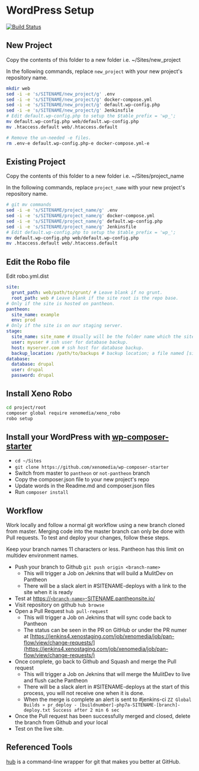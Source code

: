 # WordPress Setup

[![Build Status](https://jenkins4.xenostaging.com/buildStatus/icon?job=xenomedia/SITENAME/master)](https://jenkins4.xenostaging.com/job/xenomedia/job/SITENAME/job/master/)

## New Project

Copy the contents of this folder to a new folder i.e. ~/Sites/new_project

In the following commands, replace `new_project` with your new project's repository name.

```bash
mkdir web
sed -i -e 's/SITENAME/new_project/g' .env
sed -i -e 's/SITENAME/new_project/g' docker-compose.yml
sed -i -e 's/SITENAME/new_project/g' default.wp-config.php
sed -i -e 's/SITENAME/new_project/g' Jenkinsfile
# Edit default.wp-config.php to setup the $table_prefix = 'wp_';
mv default.wp-config.php web/default.wp-config.php
mv .htaccess.default web/.htaccess.default

# Remove the un-needed -e files.
rm .env-e default.wp-config.php-e docker-compose.yml-e
```

## Existing Project

Copy the contents of this folder to a new folder i.e. ~/Sites/project_name

In the following commands, replace `project_name` with your new project's repository name.

```bash
# git mv commands
sed -i -e 's/SITENAME/project_name/g' .env
sed -i -e 's/SITENAME/project_name/g' docker-compose.yml
sed -i -e 's/SITENAME/project_name/g' default.wp-config.php
sed -i -e 's/SITENAME/project_name/g' Jenkinsfile
# Edit default.wp-config.php to setup the $table_prefix = 'wp_';
mv default.wp-config.php web/default.wp-config.php
mv .htaccess.default web/.htaccess.default
```

## Edit the Robo file

Edit robo.yml.dist

```yml
site:
  grunt_path: web/path/to/grunt/ # Leave blank if no grunt.
  root_path: web # Leave blank if the site root is the repo base.
# Only if the site is hosted on pantheon.
pantheon:
  site_name: example
  env: prod
# Only if the site is on our staging server.
stage:
  site_name: site_name # Usually will be the folder name which the site is on staging.
  user: myuser # ssh user for database backup.
  host: myserver.com # ssh host for database backup.
  backup_location: /path/to/backups # backup location; a file named [site_name].sql.gz should exist at this location.
database:
  database: drupal
  user: drupal
  password: drupal
```

## Install Xeno Robo

```bash
cd project/root
composer global require xenomedia/xeno_robo
robo setup
```

## Install your WordPress with [wp-composer-starter](https://github.com/xenomedia/wp-composer-starter)

* `cd ~/Sites`
* `git clone https://github.com/xenomedia/wp-composer-starter`
* Switch from master to `pantheon` or `not-pantheon` branch
* Copy the composer.json file to your new project's repo
* Update words in the Readme.md and composer.json files
* Run `composer install`

## Workflow

Work locally and follow a normal git workflow using a new branch cloned from master.  Merging code into the master branch can only be done with Pull requests.  To test and deploy your changes, follow these steps.

Keep your branch names 11 characters or less.  Pantheon has this limit on multidev environment names.

* Push your branch to Github `git push origin <branch-name>`
  * This will trigger a Job on Jeknins that will build a MulitDev on Pantheon
  * There will be a slack alert in #SITENAME-deploys with a link to the site when it is ready
* Test at [https://`<branch-name>`-SITENAME.pantheonsite.io/](https://`<branch-name>`-SITENAME.pantheonsite.io/)
* Visit repository on github `hub browse`
* Open a Pull Request `hub pull-request`
  * This will trigger a Job on Jeknins that will sync code back to Pantheon
  * The status can be seen in the PR on GitHub or under the PR numer at [https://jenkins4.xenostaging.com/job/xenomedia/job/pan-flow/view/change-requests/](https://jenkins4.xenostaging.com/job/xenomedia/job/pan-flow/view/change-requests/)
* Once complete, go back to Github and Squash and merge the Pull request
  * This will trigger a Job on Jeknins that will merge the MulitDev to live and flush cache Pantheon
  * There will be a slack alert in #SITENAME-deploys at the start of this process, you will not receive one when it is done.
  * When the merge is complete an alert is sent to #jenkins-ci `ZZ Global Builds » pr_deploy - [buildnumber]-php7a-SITENAME-[branch]-deploy.txt Success after 2 min 6 sec`
* Once the Pull request has been successfully merged and closed, delete the branch from Github and your local
* Test on the live site.

## Referenced Tools

[hub](https://hub.github.com/) is a command-line wrapper for git that makes you better at GitHub.

